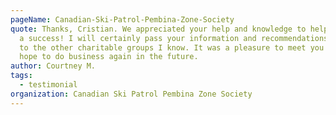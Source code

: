 ```yaml
---
pageName: Canadian-Ski-Patrol-Pembina-Zone-Society
quote: Thanks, Cristian. We appreciated your help and knowledge to help make it
  a success! I will certainly pass your information and recommendations around
  to the other charitable groups I know. It was a pleasure to meet you and I
  hope to do business again in the future.
author: Courtney M.
tags:
  - testimonial
organization: Canadian Ski Patrol Pembina Zone Society
---
```

